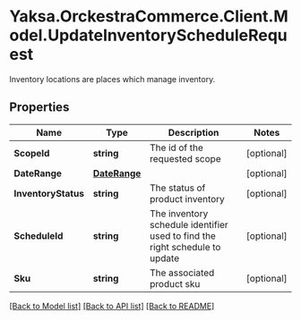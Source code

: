 # Yaksa.OrckestraCommerce.Client.Model.UpdateInventoryScheduleRequest
Inventory locations are places which manage inventory.

## Properties

Name | Type | Description | Notes
------------ | ------------- | ------------- | -------------
**ScopeId** | **string** | The id of the requested scope | [optional] 
**DateRange** | [**DateRange**](DateRange.md) |  | [optional] 
**InventoryStatus** | **string** | The status of product inventory | [optional] 
**ScheduleId** | **string** | The inventory schedule identifier used to find the right schedule to update | [optional] 
**Sku** | **string** | The associated product sku | [optional] 

[[Back to Model list]](../README.md#documentation-for-models) [[Back to API list]](../README.md#documentation-for-api-endpoints) [[Back to README]](../README.md)

